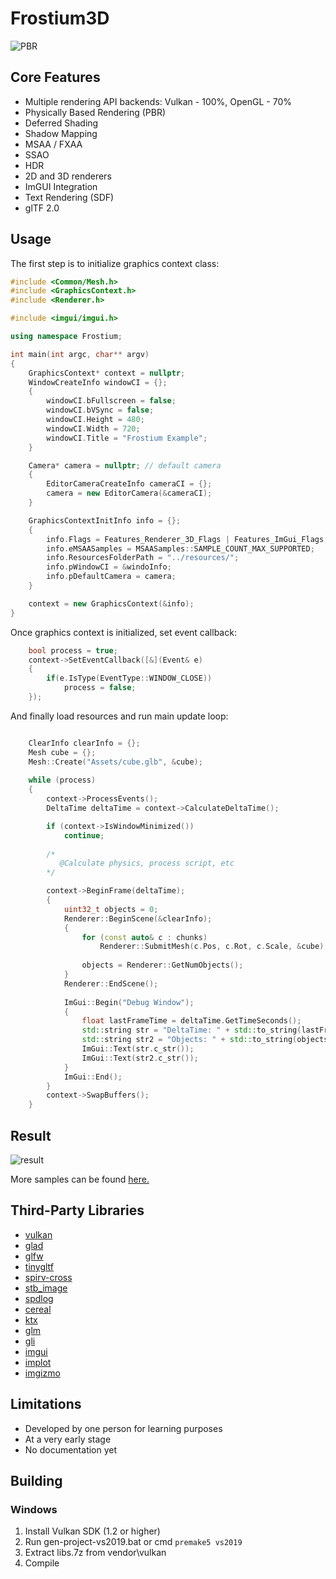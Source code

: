 Frostium3D
=====
![PBR](https://i.imgur.com/W81qlzQ.png)
## Core Features
  - Multiple rendering API backends: Vulkan - 100%, OpenGL - 70%
  - Physically Based Rendering (PBR)
  - Deferred Shading
  - Shadow Mapping
  - MSAA / FXAA
  - SSAO
  - HDR
  - 2D and 3D renderers
  - ImGUI Integration
  - Text Rendering (SDF)
  - glTF 2.0

## Usage
The first step is to initialize graphics context class:
```cpp
#include <Common/Mesh.h>
#include <GraphicsContext.h>
#include <Renderer.h>

#include <imgui/imgui.h>

using namespace Frostium;

int main(int argc, char** argv)
{
	GraphicsContext* context = nullptr;
	WindowCreateInfo windowCI = {};
	{
		windowCI.bFullscreen = false;
		windowCI.bVSync = false;
		windowCI.Height = 480;
		windowCI.Width = 720;
		windowCI.Title = "Frostium Example";
	}

	Camera* camera = nullptr; // default camera
	{
		EditorCameraCreateInfo cameraCI = {};
		camera = new EditorCamera(&cameraCI);
	}

	GraphicsContextInitInfo info = {};
	{
		info.Flags = Features_Renderer_3D_Flags | Features_ImGui_Flags;
		info.eMSAASamples = MSAASamples::SAMPLE_COUNT_MAX_SUPPORTED;
		info.ResourcesFolderPath = "../resources/";
		info.pWindowCI = &windoInfo;
		info.pDefaultCamera = camera;
	}

	context = new GraphicsContext(&info);
}
```
Once graphics context is initialized, set event callback:
```cpp
	bool process = true;
	context->SetEventCallback([&](Event& e)
	{
		if(e.IsType(EventType::WINDOW_CLOSE))
			process = false;
	});
```
And finally load resources and run main update loop:
```cpp

	ClearInfo clearInfo = {};
	Mesh cube = {};
	Mesh::Create("Assets/cube.glb", &cube);
  
	while (process)
	{
		context->ProcessEvents();
		DeltaTime deltaTime = context->CalculateDeltaTime();

		if (context->IsWindowMinimized())
			continue;
      
		/* 
		   @Calculate physics, process script, etc
		*/

		context->BeginFrame(deltaTime);
		{
			uint32_t objects = 0;
			Renderer::BeginScene(&clearInfo);
			{
				for (const auto& c : chunks)
					Renderer::SubmitMesh(c.Pos, c.Rot, c.Scale, &cube);
					
				objects = Renderer::GetNumObjects();
			}
			Renderer::EndScene();
			
			ImGui::Begin("Debug Window");
			{
				float lastFrameTime = deltaTime.GetTimeSeconds();
				std::string str = "DeltaTime: " + std::to_string(lastFrameTime);
				std::string str2 = "Objects: " + std::to_string(objects);
				ImGui::Text(str.c_str());
				ImGui::Text(str2.c_str());
			}
			ImGui::End();
		}
		context->SwapBuffers();
	}
```
## Result
![result](https://i.imgur.com/K2HLAsJ.png)

More samples can be found [here.](https://github.com/YellowDummy/Frostium3D/tree/main/samples)

## Third-Party Libraries
- [vulkan](https://www.lunarg.com/vulkan-sdk/)
- [glad](https://glad.dav1d.de/)
- [glfw](https://github.com/glfw/glfw)
- [tinygltf](https://github.com/syoyo/tinygltf)
- [spirv-cross](https://github.com/KhronosGroup/SPIRV-Cross)
- [stb_image](https://github.com/nothings/stb)
- [spdlog](https://github.com/gabime/spdlog)
- [cereal](https://github.com/USCiLab/cereal)
- [ktx](https://github.com/KhronosGroup/KTX-Software)
- [glm](https://github.com/g-truc/glm)
- [gli](https://github.com/g-truc/gli)
- [imgui](https://github.com/ocornut/imgui)
- [implot](https://github.com/epezent/implot)
- [imgizmo](https://github.com/CedricGuillemet/ImGuizmo)

## Limitations
- Developed by one person for learning purposes
- At a very early stage
- No documentation yet

## Building
### Windows
1. Install Vulkan SDK (1.2 or higher)
2. Run gen-project-vs2019.bat or cmd ```premake5 vs2019```
3. Extract libs.7z from vendor\vulkan
4. Compile
